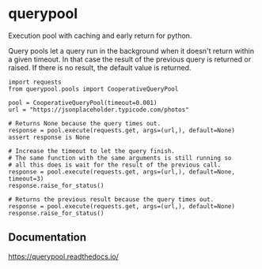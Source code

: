 # querypool

Execution pool with caching and early return for python.

Query pools let a query run in the background when it doesn't return
within a given timeout. In that case the result of the previous query
is returned or raised. If there is no result, the default value is returned.

```
import requests
from querypool.pools import CooperativeQueryPool

pool = CooperativeQueryPool(timeout=0.001)
url = "https://jsonplaceholder.typicode.com/photos"

# Returns None because the query times out.
response = pool.execute(requests.get, args=(url,), default=None)
assert response is None

# Increase the timeout to let the query finish.
# The same function with the same arguments is still running so
# all this does is wait for the result of the previous call.
response = pool.execute(requests.get, args=(url,), default=None, timeout=3)
response.raise_for_status()

# Returns the previous result because the query times out.
response = pool.execute(requests.get, args=(url,), default=None)
response.raise_for_status()
```

## Documentation

https://querypool.readthedocs.io/
